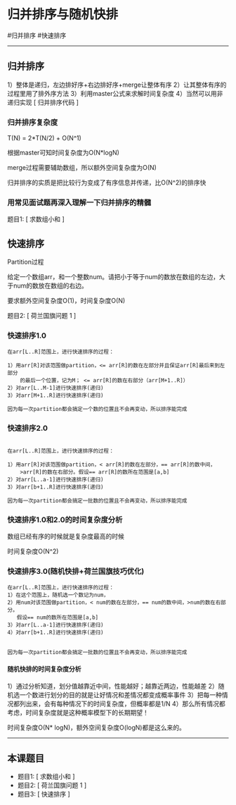 # 归并排序与随机快排

#归并排序 #快速排序

---

## 归并排序

1）整体是递归，左边排好序+右边排好序+merge让整体有序
2）让其整体有序的过程里用了排外序方法
3）利用master公式来求解时间复杂度
4）当然可以用非递归实现
[ 归并排序代码 ]

### 归并排序复杂度
T(N) = 2*T(N/2) + O(N^1)

根据master可知时间复杂度为O(N*logN)

merge过程需要辅助数组，所以额外空间复杂度为O(N)

归并排序的实质是把比较行为变成了有序信息并传递，比O(N^2)的排序快

### 用常见面试题再深入理解一下归并排序的精髓

题目1: [ 求数组小和 ]

## 快速排序

Partition过程

给定一个数组arr，和一个整数num。请把小于等于num的数放在数组的左边，大于num的数放在数组的右边。

要求额外空间复杂度O(1)，时间复杂度O(N) 

题目2: [ 荷兰国旗问题 1 ]

### 快速排序1.0

```text
在arr[L..R]范围上，进行快速排序的过程：

1）用arr[R]对该范围做partition，<= arr[R]的数在左部分并且保证arr[R]最后来到左部分
    的最后一个位置，记为M； <= arr[R]的数在右部分（arr[M+1..R]）
2）对arr[L..M-1]进行快速排序(递归)
3）对arr[M+1..R]进行快速排序(递归)

因为每一次partition都会搞定一个数的位置且不会再变动，所以排序能完成
```


### 快速排序2.0

```text

在arr[L..R]范围上，进行快速排序的过程：

1）用arr[R]对该范围做partition，< arr[R]的数在左部分，== arr[R]的数中间，
    >arr[R]的数在右部分。假设== arr[R]的数所在范围是[a,b]
2）对arr[L..a-1]进行快速排序(递归)
3）对arr[b+1..R]进行快速排序(递归)

因为每一次partition都会搞定一批数的位置且不会再变动，所以排序能完成
```


### 快速排序1.0和2.0的时间复杂度分析

数组已经有序的时候就是复杂度最高的时候

时间复杂度O(N^2)

### 快速排序3.0(随机快排+荷兰国旗技巧优化)

```text
在arr[L..R]范围上，进行快速排序的过程：
1）在这个范围上，随机选一个数记为num，
2）用num对该范围做partition，< num的数在左部分，== num的数中间，>num的数在右部分。
   假设== num的数所在范围是[a,b]
3）对arr[L..a-1]进行快速排序(递归)
4）对arr[b+1..R]进行快速排序(递归)


因为每一次partition都会搞定一批数的位置且不会再变动，所以排序能完成
```


#### 随机快排的时间复杂度分析
1）通过分析知道，划分值越靠近中间，性能越好；越靠近两边，性能越差
2）随机选一个数进行划分的目的就是让好情况和差情况都变成概率事件
3）把每一种情况都列出来，会有每种情况下的时间复杂度，但概率都是1/N
4）那么所有情况都考虑，时间复杂度就是这种概率模型下的长期期望！

时间复杂度O(N* logN)，额外空间复杂度O(logN)都是这么来的。


---
## 本课题目
- 题目1: [ 求数组小和 ]
- 题目2: [ 荷兰国旗问题 1 ]
- 题目3: [ 快速排序 ]